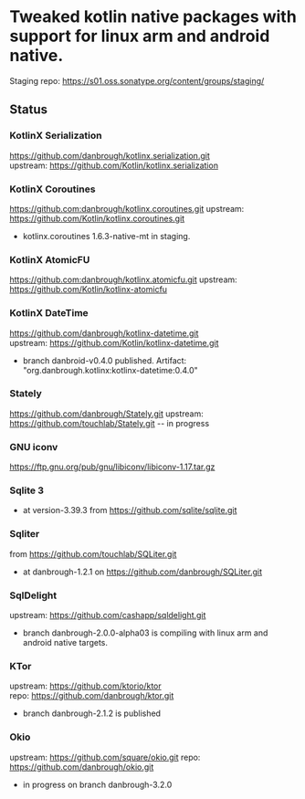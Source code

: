 # Tweaked kotlin native packages with support for linux arm and android native.

Staging repo: https://s01.oss.sonatype.org/content/groups/staging/

## Status 

### KotlinX Serialization

https://github.com/danbrough/kotlinx.serialization.git  
upstream: https://github.com/Kotlin/kotlinx.serialization

### KotlinX Coroutines

https://github.com:danbrough/kotlinx.coroutines.git
upstream: https://github.com/Kotlin/kotlinx.coroutines.git

- kotlinx.coroutines 1.6.3-native-mt in staging.

### KotlinX AtomicFU 

https://github.com:danbrough/kotlinx.atomicfu.git
upstream: https://github.com/Kotlin/kotlinx-atomicfu

### KotlinX DateTime 

https://github.com/danbrough/kotlinx-datetime.git  
upstream: https://github.com/Kotlin/kotlinx-datetime.git

- branch danbroid-v0.4.0 published. Artifact: "org.danbrough.kotlinx:kotlinx-datetime:0.4.0"

### Stately 
https://github.com/danbrough/Stately.git
upstream: https://github.com/touchlab/Stately.git
-- in progress 

### GNU iconv

https://ftp.gnu.org/pub/gnu/libiconv/libiconv-1.17.tar.gz

### Sqlite 3 
- at version-3.39.3 from https://github.com/sqlite/sqlite.git

### Sqliter 
from https://github.com/touchlab/SQLiter.git
- at danbrough-1.2.1 on https://github.com/danbrough/SQLiter.git

### SqlDelight

upstream: https://github.com/cashapp/sqldelight.git 

- branch danbrough-2.0.0-alpha03 is compiling with linux arm and android native targets.  

### KTor 

upstream: https://github.com/ktorio/ktor  
repo: https://github.com/danbrough/ktor.git

- branch danbrough-2.1.2 is published 

### Okio

upstream: https://github.com/square/okio.git
repo: https://github.com/danbrough/okio.git

- in progress on branch danbrough-3.2.0
